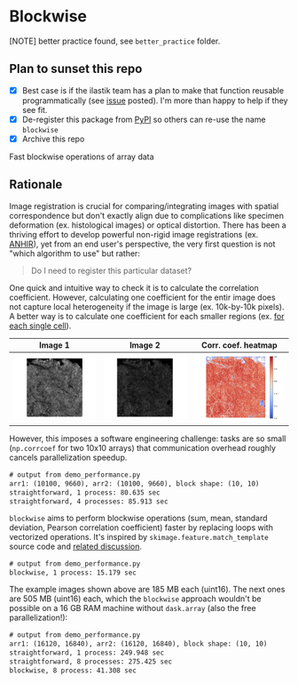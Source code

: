 # Blockwise

[NOTE] better practice found, see `better_practice` folder.

## Plan to sunset this repo
- [x] Best case is if the ilastik team has a plan to make that function reusable programmatically (see [issue](https://github.com/ilastik/ilastik/issues/2275) posted). I'm more than happy to help if they see fit.
- [x] De-register this package from [PyPI](https://pypi.org) so others can re-use the name `blockwise`
- [x] Archive this repo

Fast blockwise operations of array data

## Rationale
Image registration is crucial for comparing/integrating images with spatial correspondence but don't exactly align due to complications like specimen deformation (ex. histological images) or optical distortion. There has been a thriving effort to develop powerful non-rigid image registrations (ex. [ANHIR](https://ieeexplore.ieee.org/document/9058666)), yet from an end user's perspective, the very first question is not "which algorithm to use" but rather:

> Do I need to register this particular dataset?

One quick and intuitive way to check it is to calculate the correlation coefficient. However, calculating one coefficient for the entir image does not capture local heterogeneity if the image is large (ex. 10k-by-10k pixels). A better way is to calculate one coefficient for each smaller regions (ex. [for each single cell](https://github.com/hungyiwu/tissue_integrity_dashboard)).

| Image 1 | Image 2 | Corr. coef. heatmap |
|---------|---------|---------------------|
|![](figures/arr1.png)|![](figures/arr2.png)|![](figures/corrcoef.png)|

However, this imposes a software engineering challenge: tasks are so small (`np.corrcoef` for two 10x10 arrays) that communication overhead roughly cancels parallelization speedup.

```
# output from demo_performance.py
arr1: (10100, 9660), arr2: (10100, 9660), block shape: (10, 10)
straightforward, 1 process: 80.635 sec
straightforward, 4 processes: 85.913 sec
```

`blockwise` aims to perform blockwise operations (sum, mean, standard deviation, Pearson correlation coefficient) faster by replacing loops with vectorized operations. It's inspired by `skimage.feature.match_template` source code and [related discussion](https://github.com/dask/dask-image/pull/148#discussion_r444649473). 

```
# output from demo_performance.py
blockwise, 1 process: 15.179 sec
```

The example images shown above are 185 MB each (uint16). The next ones are 505 MB (uint16) each, which the `blockwise` approach wouldn't be possible on a 16 GB RAM machine without `dask.array` (also the free parallelization!):

```
# output from demo_performance.py
arr1: (16120, 16840), arr2: (16120, 16840), block shape: (10, 10)
straightforward, 1 process: 249.948 sec
straightforward, 8 processes: 275.425 sec
blockwise, 8 process: 41.308 sec
```
